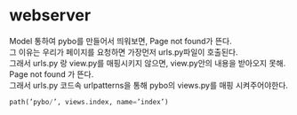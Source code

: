 # webserver

Model 통하여 pybo를 만들어서 띄워보면, Page not found가 뜬다.  
그 이유는 우리가 페이지를 요청하면 가장먼저 urls.py파일이 호출된다.   
그래서 urls.py 랑 view.py를 매핑시키지 않으면, view.py안의 내용을 받아오지 못해.   
Page not found 가 뜬다.  
그래서 urls.py 코드속 urlpatterns을 통해 pybo의 views.py를 매핑 시켜주어야한다.     

```python
path(’pybo/’, views.index, name=’index’)
```
